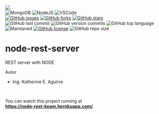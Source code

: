 <link rel="stylesheet" href="https://use.fontawesome.com/releases/v5.15.2/css/all.css" integrity="sha384-vSIIfh2YWi9wW0r9iZe7RJPrKwp6bG+s9QZMoITbCckVJqGCCRhc+ccxNcdpHuYu" crossorigin="anonymous">

[<img src="https://img.shields.io/badge/Linkedin-kathesama-blue?style=for-the-badge&logo=linkedin">](https://www.linkedin.com/in/kathesama)
<br>
![MongoDB](https://img.shields.io/badge/-MongoDB-009900?logo=mongodb&logoColor=white&style=for-the-badge)
![NodeJS](https://img.shields.io/badge/Node.js-43853D?style=for-the-badge&logo=node.js&logoColor=white)
![VSCode](https://img.shields.io/badge/Made%20for-VSCode-1f425f.svg?style=for-the-badge)
<br>
[![GitHub issues](https://img.shields.io/github/issues/kathemica/node-rest-server?style=plastic)](https://github.com/kathemica/node-rest-server/issues)
[![GitHub forks](https://img.shields.io/github/forks/kathemica/node-rest-server?style=plastic)](https://github.com/kathemica/node-rest-server/network)
[![GitHub stars](https://img.shields.io/github/stars/kathemica/node-rest-server?style=plastic)](https://github.com/kathemica/node-rest-server/stargazers)
<br>
![GitHub last commit](https://img.shields.io/github/last-commit/kathemica/node-rest-server?color=red&style=plastic)
![GitHub version commits](https://img.shields.io/github/commits-since/kathemica/node-rest-server/V1.0.2.svg?color=yellow&style=plastic)
![GitHub top language](https://img.shields.io/github/languages/top/kathemica/node-rest-server?style=plastic)
<br>
![Maintaned](https://img.shields.io/badge/Maintained%3F-yes-green.svg?style=plastic)
[![GitHub license](https://img.shields.io/github/license/kathemica/node-rest-server?style=plastic)](https://github.com/kathemica/node-rest-server/blob/main/LICENSE)
![GitHub repo size](https://img.shields.io/github/repo-size/kathemica/node-rest-server?style=plastic)
<br>


# node-rest-server
REST server with NODE

Autor
* Ing. Katherine E. Aguirre
<br>

You can watch this project running at <br>
<b>https://node-rest-keam.herokuapp.com/</b>
